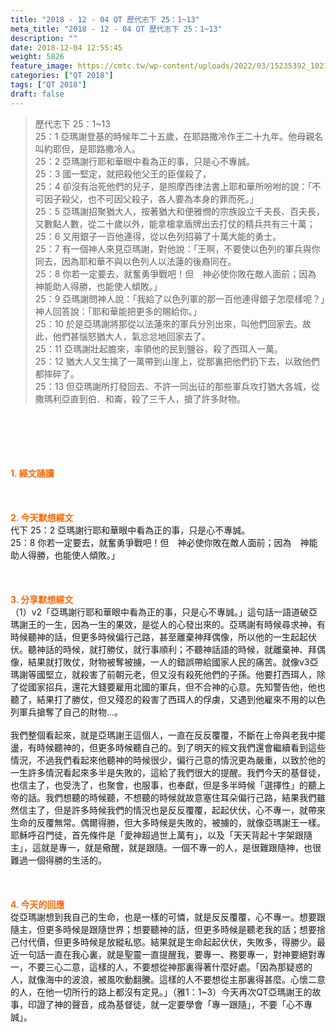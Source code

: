 ```yaml
---
title: "2018 - 12 - 04 QT 歷代志下 25：1~13"
meta_title: "2018 - 12 - 04 QT 歷代志下 25：1~13"
description: ""
date: 2018-12-04 12:55:45
weight: 5826
feature_image: https://cmtc.tw/wp-content/uploads/2022/03/15235392_10211799862337740_180693556567566654_o-1.webp
categories: ["QT 2018"]
tags: ["QT 2018"]
draft: false
---
```


<blockquote>歷代志下 25：1~13<br />
25：1 亞瑪謝登基的時候年二十五歲，在耶路撒冷作王二十九年。他母親名叫約耶但，是耶路撒冷人。<br />
25：2 亞瑪謝行耶和華眼中看為正的事，只是心不專誠。<br />
25：3 國一堅定，就把殺他父王的臣僕殺了，<br />
25：4 卻沒有治死他們的兒子，是照摩西律法書上耶和華所吩咐的說：「不可因子殺父，也不可因父殺子，各人要為本身的罪而死。」<br />
25：5 亞瑪謝招聚猶大人，按著猶大和便雅憫的宗族設立千夫長、百夫長，又數點人數，從二十歲以外，能拿槍拿盾牌出去打仗的精兵共有三十萬；<br />
25：6 又用銀子一百他連得，從以色列招募了十萬大能的勇士。<br />
25：7 有一個神人來見亞瑪謝，對他說：「王啊，不要使以色列的軍兵與你同去，因為耶和華不與以色列人以法蓮的後裔同在。<br />
25：8 你若一定要去，就奮勇爭戰吧！但　神必使你敗在敵人面前；因為　神能助人得勝，也能使人傾敗。」<br />
25：9 亞瑪謝問神人說：「我給了以色列軍的那一百他連得銀子怎麼樣呢？」神人回答說：「耶和華能把更多的賜給你。」<br />
25：10 於是亞瑪謝將那從以法蓮來的軍兵分別出來，叫他們回家去。故此，他們甚惱怒猶大人，氣忿忿地回家去了。<br />
25：11 亞瑪謝壯起膽來，率領他的民到鹽谷，殺了西珥人一萬。<br />
25：12 猶大人又生擒了一萬帶到山崖上，從那裏把他們扔下去，以致他們都摔碎了。<br />
25：13 但亞瑪謝所打發回去、不許一同出征的那些軍兵攻打猶大各城，從撒瑪利亞直到伯．和崙，殺了三千人，搶了許多財物。</blockquote><br />
&nbsp;<br />
<br />
&nbsp;<br />
<br />
<span style="color: #ff6600;"><strong>1. </strong><strong>經文誦讀</strong></span><br />
<br />
<span style="color: #ff6600;"><strong> </strong></span><br />
<br />
<span style="color: #ff6600;"><strong>2. 今天默想</strong><strong>經文<br />
</strong></span>代下 25：2 亞瑪謝行耶和華眼中看為正的事，只是心不專誠。<br />
25：8 你若一定要去，就奮勇爭戰吧！但　神必使你敗在敵人面前；因為　神能助人得勝，也能使人傾敗。」<br />
<br />
&nbsp;<br />
<br />
<span style="color: #ff6600;"><strong>3. 分享默想經文<br />
</strong></span>（1）v2「亞瑪謝行耶和華眼中看為正的事，只是心不專誠。」這句話一語道破亞瑪謝王的一生，因為一生的果效，是從人的心發出來的。亞瑪謝有時候尋求神，有時候聽神的話，但更多時候偏行己路，甚至離棄神拜偶像，所以他的一生起起伏伏。聽神話的時候，就打勝仗，就行事順利；不聽神話語的時候，就離棄神、拜偶像，結果就打敗仗，財物被奪被擄，一人的錯誤帶給國家人民的痛苦。就像v3亞瑪謝等國堅立，就殺害了前朝元老，但又沒有殺死他們的子孫。他要打西珥人，除了從國家招兵，還花大錢要雇用北國的軍兵，但不合神的心意。先知警告他，他也聽了，結果打了勝仗，但又殘忍的殺害了西珥人的俘虜，又遇到他雇來不用的以色列軍兵搶奪了自己的財物…。<br />
<br />
我們整個看起來，就是亞瑪謝王這個人，一直在反反覆覆，不斷在上帝與老我中擺盪，有時候聽神的，但更多時候聽自己的。到了明天的經文我們還會繼續看到這些情況，不過我們看起來他聽神的時候很少，偏行己意的情況更為嚴重，以致於他的一生許多情況看起來多半是失敗的，這給了我們很大的提醒。我們今天的基督徒，也信主了，也受洗了，也聚會，也服事，也奉獻，但是多半時候「選擇性」的聽上帝的話。我們想聽的時候聽，不想聽的時候就故意塞住耳朵偏行己路，結果我們雖然信主了，但是許多時候我們的情況也是反反覆覆，起起伏伏，心不專一，就帶來生命的反覆無常。偶爾得勝，但大多時候是失敗的，被擄的，就像亞瑪謝王一樣。耶穌呼召門徒，首先條件是「愛神超過世上萬有」，以及「天天背起十字架跟隨主」，這就是專一，就是儆醒，就是跟隨。一個不專一的人，是很難跟隨神，也很難過一個得勝的生活的。<br />
<br />
&nbsp;<br />
<br />
<span style="color: #ff6600;"><strong>4. 今天的回應<br />
</strong></span>從亞瑪謝想到我自己的生命，也是一樣的可憐，就是反反覆覆，心不專一。想要跟隨主，但更多時候是跟隨世界；想要聽神的話，但更多時候是聽老我的話；想要捨己付代價，但更多時候是放縱私慾。結果就是生命起起伏伏，失敗多，得勝少。最近一句話一直在我心裏，就是聖靈一直提醒我，要專一、務要專一，對神要絕對專一，不要三心二意，這樣的人，不要想從神那裏得著什麼好處。「因為那疑惑的人，就像海中的波浪，被風吹動翻騰。這樣的人不要想從主那裏得甚麼。心懷二意的人，在他一切所行的路上都沒有定見。」（雅1：1~3）今天再次QT亞瑪謝王的故事，印證了神的聲音，成為基督徒，就一定要學會「專一跟隨」，不要「心不專誠」。<br />
<br />
&nbsp;
        